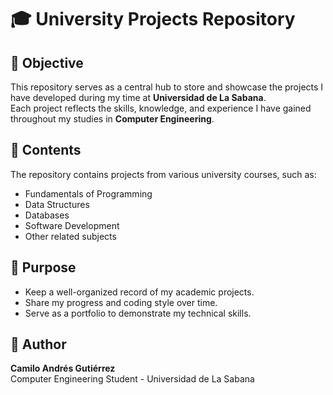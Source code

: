 # 🎓 University Projects Repository

## 📌 Objective
This repository serves as a central hub to store and showcase the projects I have developed during my time at **Universidad de La Sabana**.  
Each project reflects the skills, knowledge, and experience I have gained throughout my studies in **Computer Engineering**.

## 📂 Contents
The repository contains projects from various university courses, such as:
- Fundamentals of Programming
- Data Structures
- Databases
- Software Development
- Other related subjects

## 🎯 Purpose
- Keep a well-organized record of my academic projects.
- Share my progress and coding style over time.
- Serve as a portfolio to demonstrate my technical skills.

## 👤 Author
**Camilo Andrés Gutiérrez**  
Computer Engineering Student - Universidad de La Sabana
